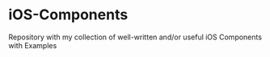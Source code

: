 # iOS-Components
Repository with my collection of well-written and/or useful iOS Components with Examples
